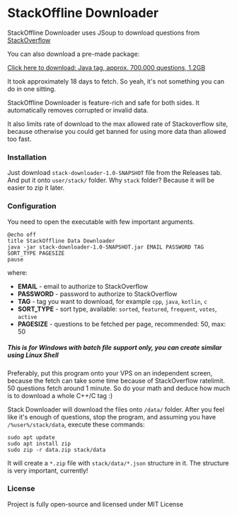 # StackOffline Downloader
StackOffline Downloader uses JSoup to download questions from [StackOverflow](https://stackoverflow.com)

You can also download a pre-made package:

[Click here to download: Java tag, approx. 700.000 questions, 1.2GB](http://www.mediafire.com/file/msrp97mhlm7l97q/data.zip/file)

It took approximately 18 days to fetch. So yeah, it's not something you can do in
one sitting.

StackOffline Downloader is feature-rich and safe for both sides. It automatically
removes corrupted or invalid data.

It also limits rate of download to the max allowed rate of Stackoverflow site, because
otherwise you could get banned for using more data than allowed too fast.

### Installation
Just download `stack-downloader-1.0-SNAPSHOT` file from the Releases tab.
And put it onto `user/stack/` folder. Why `stack` folder? Because it will be 
easier to zip it later.

### Configuration
You need to open the executable with few important arguments.
```batch
@echo off
title StackOffline Data Downloader
java -jar stack-downloader-1.0-SNAPSHOT.jar EMAIL PASSWORD TAG SORT_TYPE PAGESIZE
pause
```
where:
* **EMAIL** - email to authorize to StackOverflow
* **PASSWORD** - password to authorize to StackOverflow
* **TAG** - tag you want to download, for example `cpp`, `java`, `kotlin`, `c`
* **SORT_TYPE** - sort type, available: `sorted`, `featured`, `frequent`, `votes`, `active`
* **PAGESIZE** - questions to be fetched per page, recommended: 50, max: 50
##### This is for Windows with batch file support only, you can create similar using Linux Shell

Preferably, put this program onto your VPS on an independent screen, 
because the fetch can take some time because of StackOverflow ratelimit.
50 questions fetch around 1 minute. So do your math and deduce how much is to
 download a whole C++/C tag :)
 
Stack Downloader will download the files onto `/data/` folder.
After you feel like it's enough of questions, stop the program, 
and assuming you have `/%user%/stack/data`, execute these commands:
```
sudo apt update
sudo apt install zip
sudo zip -r data.zip stack/data
```
It will create a `*.zip` file with `stack/data/*.json` structure in it. The structure is very important, currently!

### License
Project is fully open-source and licensed under MIT License
